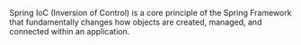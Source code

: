 Spring IoC (Inversion of Control) is a core principle of the Spring Framework that fundamentally changes how objects are created, managed, and connected within an application.
